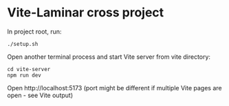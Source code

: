 # Vite-Laminar cross project

In project root, run:

    ./setup.sh

Open another terminal process and start Vite server from vite directory:

    cd vite-server
    npm run dev

Open http://localhost:5173 (port might be different if multiple Vite pages are open - see Vite output)
